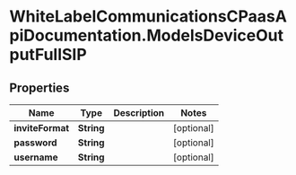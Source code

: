 # WhiteLabelCommunicationsCPaasApiDocumentation.ModelsDeviceOutputFullSIP

## Properties

Name | Type | Description | Notes
------------ | ------------- | ------------- | -------------
**inviteFormat** | **String** |  | [optional] 
**password** | **String** |  | [optional] 
**username** | **String** |  | [optional] 


